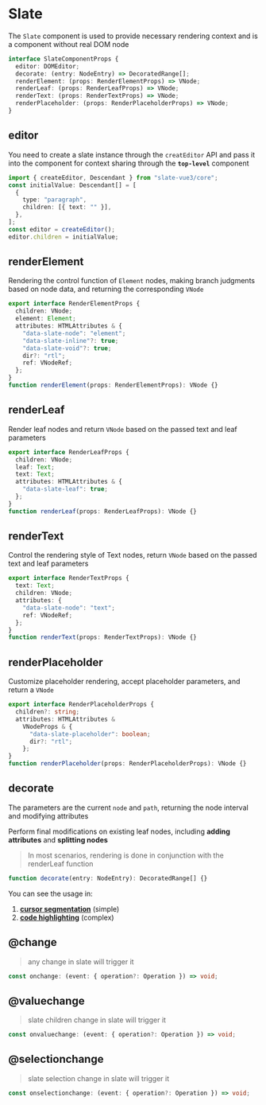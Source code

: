 # Slate

The `Slate` component is used to provide necessary rendering context and is a component without real DOM node

```typescript
interface SlateComponentProps {
  editor: DOMEditor;
  decorate: (entry: NodeEntry) => DecoratedRange[];
  renderElement: (props: RenderElementProps) => VNode;
  renderLeaf: (props: RenderLeafProps) => VNode;
  renderText: (props: RenderTextProps) => VNode;
  renderPlaceholder: (props: RenderPlaceholderProps) => VNode;
}
```

## editor

You need to create a slate instance through the `creatEditor` API and pass it into the component for context sharing through the **`top-level`** component

```typescript
import { createEditor, Descendant } from "slate-vue3/core";
const initialValue: Descendant[] = [
  {
    type: "paragraph",
    children: [{ text: "" }],
  },
];
const editor = createEditor();
editor.children = initialValue;
```

## renderElement

Rendering the control function of `Element` nodes, making branch judgments based on node data, and returning the corresponding `VNode`

```typescript
export interface RenderElementProps {
  children: VNode;
  element: Element;
  attributes: HTMLAttributes & {
    "data-slate-node": "element";
    "data-slate-inline"?: true;
    "data-slate-void"?: true;
    dir?: "rtl";
    ref: VNodeRef;
  };
}
function renderElement(props: RenderElementProps): VNode {}
```

## renderLeaf

Render leaf nodes and return `VNode` based on the passed text and leaf parameters

```typescript
export interface RenderLeafProps {
  children: VNode;
  leaf: Text;
  text: Text;
  attributes: HTMLAttributes & {
    "data-slate-leaf": true;
  };
}
function renderLeaf(props: RenderLeafProps): VNode {}
```

## renderText

Control the rendering style of Text nodes, return `VNode` based on the passed text and leaf parameters

```typescript
export interface RenderTextProps {
  text: Text;
  children: VNode;
  attributes: {
    "data-slate-node": "text";
    ref: VNodeRef;
  };
}
function renderText(props: RenderTextProps): VNode {}
```

## renderPlaceholder

Customize placeholder rendering, accept placeholder parameters, and return a `VNode`

```typescript
export interface RenderPlaceholderProps {
  children?: string;
  attributes: HTMLAttributes &
    VNodeProps & {
      "data-slate-placeholder": boolean;
      dir?: "rtl";
    };
}
function renderPlaceholder(props: RenderPlaceholderProps): VNode {}
```

## decorate

The parameters are the current `node` and `path`, returning the node interval and modifying attributes

Perform final modifications on existing leaf nodes, including **adding attributes** and **splitting nodes**

> In most scenarios, rendering is done in conjunction with the renderLeaf function

```typescript
function decorate(entry: NodeEntry): DecoratedRange[] {}
```

You can see the usage in:

1. [**cursor segmentation**](/slate-vue3/examples/cursor-segmentation) (simple)
2. [**code highlighting**](/slate-vue3/examples/code-highlighting) (complex)

## @change

> any change in slate will trigger it

```typescript
const onchange: (event: { operation?: Operation }) => void;
```

## @valuechange

> slate children change in slate will trigger it

```typescript
const onvaluechange: (event: { operation?: Operation }) => void;
```

## @selectionchange

> slate selection change in slate will trigger it

```typescript
const onselectionchange: (event: { operation?: Operation }) => void;
```
